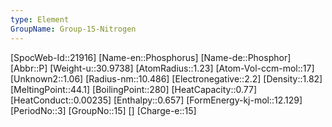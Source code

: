 ```yaml
---
type: Element
GroupName: Group-15-Nitrogen
---
```

[SpocWeb-Id::21916]
[Name-en::Phosphorus]
[Name-de::Phosphor]
[Abbr::P]
[Weight-u::30.9738]
[AtomRadius::1.23]
[Atom-Vol-ccm-mol::17]
[Unknown2::1.06]
[Radius-nm::10.486]
[Electronegative::2.2]
[Density::1.82]
[MeltingPoint::44.1]
[BoilingPoint::280]
[HeatCapacity::0.77]
[HeatConduct::0.00235]
[Enthalpy::0.657]
[FormEnergy-kj-mol::12.129]
[PeriodNo::3]
[GroupNo::15]
[]
[Charge-e::15]


